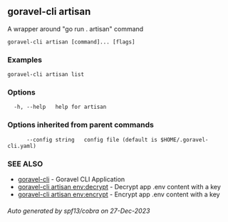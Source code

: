 ## goravel-cli artisan

A wrapper around "go run . artisan" command

```
goravel-cli artisan [command]... [flags]
```

### Examples

```
goravel-cli artisan list
```

### Options

```
  -h, --help   help for artisan
```

### Options inherited from parent commands

```
      --config string   config file (default is $HOME/.goravel-cli.yaml)
```

### SEE ALSO

* [goravel-cli](goravel-cli.md)	 - Goravel CLI Application
* [goravel-cli artisan env:decrypt](goravel-cli_artisan_env:decrypt.md)	 - Decrypt app .env content with a key
* [goravel-cli artisan env:encrypt](goravel-cli_artisan_env:encrypt.md)	 - Encrypt app .env content with a key

###### Auto generated by spf13/cobra on 27-Dec-2023
